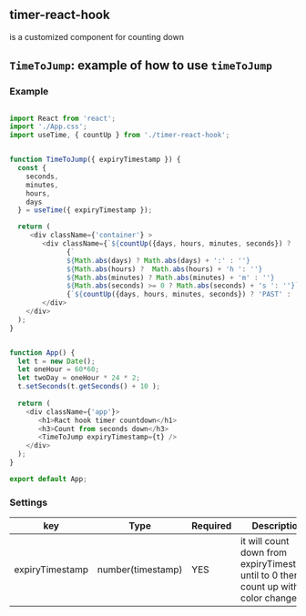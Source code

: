 ## timer-react-hook

is a customized component for counting down

## `TimeToJump`: example of how to use `timeToJump`

### Example

```javascript

import React from 'react';
import './App.css';
import useTime, { countUp } from './timer-react-hook';


function TimeToJump({ expiryTimestamp }) { 
  const {
    seconds,
    minutes,
    hours,
    days
  } = useTime({ expiryTimestamp });

  return (
     <div className={'container'} >
        <div className={`${countUp({days, hours, minutes, seconds}) ? 'countup' : 'countdown'}`}>
              {`
              ${Math.abs(days) ? Math.abs(days) + ':' : ''}
              ${Math.abs(hours) ?  Math.abs(hours) + 'h ': ''} 
              ${Math.abs(minutes) ? Math.abs(minutes) + 'm' : ''}
              ${Math.abs(seconds) >= 0 ? Math.abs(seconds) + 's ': ''}`} 
              {`${countUp({days, hours, minutes, seconds}) ? 'PAST' : ''}`}
        </div>
    </div>
  );
}


function App() {
  let t = new Date();
  let oneHour = 60*60;
  let twoDay = oneHour * 24 * 2;
  t.setSeconds(t.getSeconds() + 10 ); 
  
  return (
    <div className={'app'}>
       <h1>Ract hook timer countdown</h1>
       <h3>Count from seconds down</h3>
       <TimeToJump expiryTimestamp={t} />
    </div>
  );
}

export default App;

```

### Settings

| key | Type | Required | Description |
| --- | --- | --- | ---- |
| expiryTimestamp | number(timestamp) | YES | it will count down from expiryTimestamp until to 0 then count up with color changes

